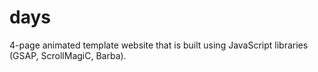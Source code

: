 # days
4-page animated template website that is built using JavaScript libraries (GSAP, ScrollMagiC, Barba).
